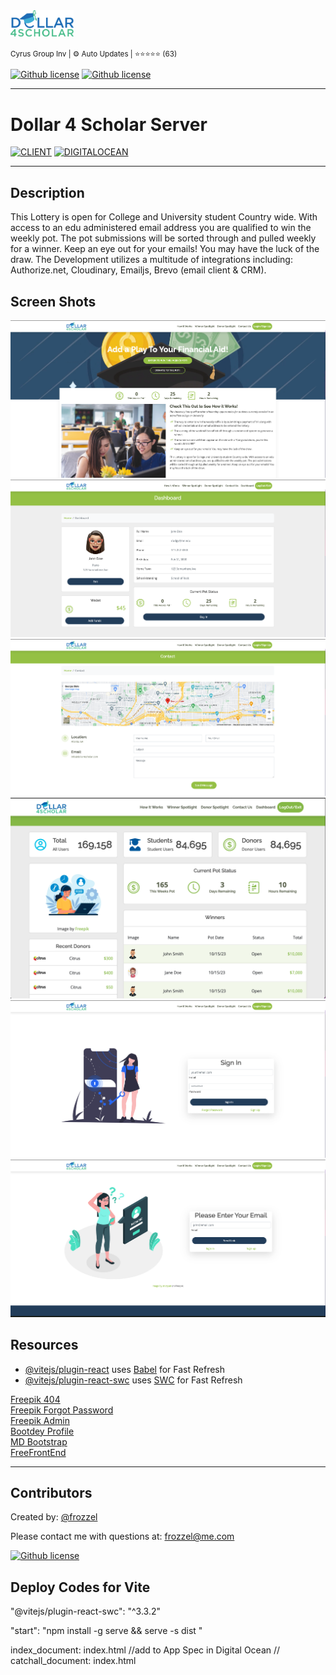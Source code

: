 <div>
<a href=""><img src="https://github.com/frozzel/dollar4scholar-client/blob/b2c65efe130e00294ee949a01f513a44f26b076f/public/Dollar4Scholar-Logo.png" align="center" height="" width="20%" ></a></div>

<sub>  Cyrus Group Inv |  ⚙️ Auto Updates  |  ⭐⭐⭐⭐⭐ (63) </sub>

[![Github license](https://img.shields.io/badge/Install-0275d8.svg)](https://github.com/frozzel/uni-server)   [![Github license](https://img.shields.io/badge/Information-0275d8.svg)](https://cyrusgroupinnovations.com) 





---

   # Dollar 4 Scholar Server
   [![CLIENT](https://img.shields.io/badge/React-61DAFB.svg?style=for-the-badge&logo=React&logoColor=black)](https://github.com/frozzel/dollar4scholar-client) [![DIGITALOCEAN](https://img.shields.io/badge/DigitalOcean-0080FF.svg?style=for-the-badge&logo=DigitalOcean&logoColor=white)](https://dollar4scholar.com)

 
 ---



  ## Description
 This Lottery is open for College and University student Country wide. With access to an edu administered email address you are qualified to win the weekly pot. The pot submissions will be sorted through and pulled weekly for a winner. Keep an eye out for your emails! You may have the luck of the draw. The Development utilizes a multitude of integrations including: Authorize.net, Cloudinary, Emailjs, Brevo (email client & CRM).
 


  ## Screen Shots

![Screen Shots](https://github.com/frozzel/dollar4scholar-client/blob/4cbaa00f9a5b4302c6f56005e6e9e612ccc5a00f/src/assets/img/screenshots/sc-0.png)
![Screen Shots2](https://github.com/frozzel/dollar4scholar-client/blob/4cbaa00f9a5b4302c6f56005e6e9e612ccc5a00f/src/assets/img/screenshots/sc-1.png)
![Screen Shots3](https://github.com/frozzel/dollar4scholar-client/blob/4cbaa00f9a5b4302c6f56005e6e9e612ccc5a00f/src/assets/img/screenshots/sc-2.png)
![Screen Shots4](https://github.com/frozzel/dollar4scholar-client/blob/4cbaa00f9a5b4302c6f56005e6e9e612ccc5a00f/src/assets/img/screenshots/sc-5.png)
![Screen Shots5](https://github.com/frozzel/dollar4scholar-client/blob/4cbaa00f9a5b4302c6f56005e6e9e612ccc5a00f/src/assets/img/screenshots/sc-3.png)
![Screen Shots6](https://github.com/frozzel/dollar4scholar-client/blob/4cbaa00f9a5b4302c6f56005e6e9e612ccc5a00f/src/assets/img/screenshots/sc-4.png)

  
  ## Resources

- [@vitejs/plugin-react](https://github.com/vitejs/vite-plugin-react/blob/main/packages/plugin-react/README.md) uses [Babel](https://babeljs.io/) for Fast Refresh
- [@vitejs/plugin-react-swc](https://github.com/vitejs/vite-plugin-react-swc) uses [SWC](https://swc.rs/) for Fast Refresh

[Freepik 404](https://www.freepik.com/free-vector/oops-404-error-with-broken-robot-concept-illustration_8030430.htm#query=404%20page%20found&position=3&from_view=keyword&track=ais)   
[Freepik Forgot Password](https://www.freepik.com/free-vector/forgot-password-concept-illustration_7070628.htm#query=forgot%20password&position=0&from_view=keyword&track=ais)  
[Freepik Admin](https://www.freepik.com/free-vector/flat-customer-support-illustration_13184991.htm#query=admin&position=7&from_view=search&track=sph)  
[Bootdey Profile](https://www.bootdey.com/snippets/view/about-me)  
[MD Bootstrap](https://mdbootstrap.com/docs/standard/components/cards/)  
[FreeFrontEnd](https://freefrontend.com/bootstrap-profiles/)  





---

  
  ## Contributors 

  Created by: [@frozzel](https://github.com/frozzel/dollar4scholar-client)
  
  Please contact me with questions at: frozzel@me.com
  
  [![Github license](https://img.shields.io/badge/License-MIT-yellow.svg)](https://opensource.org/licenses/MIT)
  
## Deploy Codes for Vite

 "@vitejs/plugin-react-swc": "^3.3.2"

  "start": "npm install -g serve && serve -s dist "

  index_document: index.html //add to App Spec in Digital Ocean // catchall_document: index.html